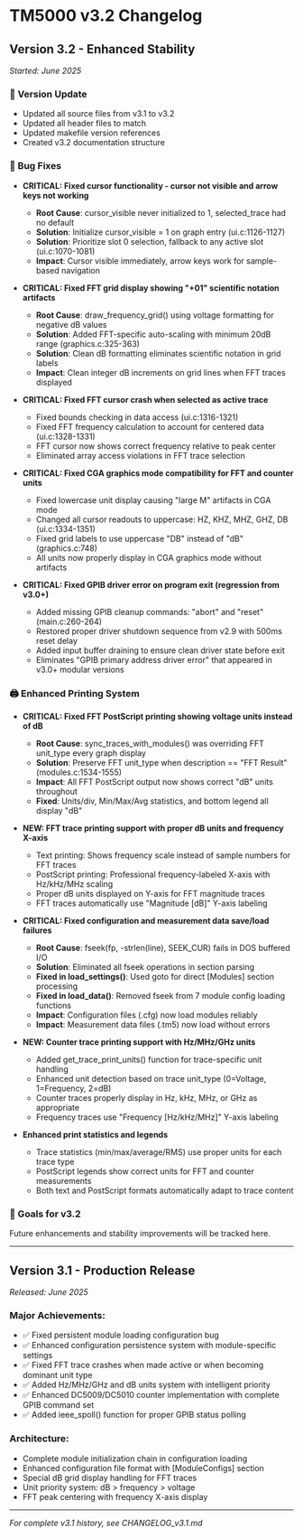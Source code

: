 # TM5000 v3.2 Changelog

## Version 3.2 - Enhanced Stability
*Started: June 2025*

### 🔧 Version Update
- Updated all source files from v3.1 to v3.2
- Updated all header files to match
- Updated makefile version references
- Created v3.2 documentation structure

### 🐛 Bug Fixes
- **CRITICAL: Fixed cursor functionality - cursor not visible and arrow keys not working**
  - **Root Cause**: cursor_visible never initialized to 1, selected_trace had no default
  - **Solution**: Initialize cursor_visible = 1 on graph entry (ui.c:1126-1127)
  - **Solution**: Prioritize slot 0 selection, fallback to any active slot (ui.c:1070-1081)
  - **Impact**: Cursor visible immediately, arrow keys work for sample-based navigation

- **CRITICAL: Fixed FFT grid display showing "+01" scientific notation artifacts**
  - **Root Cause**: draw_frequency_grid() using voltage formatting for negative dB values
  - **Solution**: Added FFT-specific auto-scaling with minimum 20dB range (graphics.c:325-363) 
  - **Solution**: Clean dB formatting eliminates scientific notation in grid labels
  - **Impact**: Clean integer dB increments on grid lines when FFT traces displayed

- **CRITICAL: Fixed FFT cursor crash when selected as active trace**
  - Fixed bounds checking in data access (ui.c:1316-1321)
  - Fixed FFT frequency calculation to account for centered data (ui.c:1328-1331)
  - FFT cursor now shows correct frequency relative to peak center
  - Eliminated array access violations in FFT trace selection

- **CRITICAL: Fixed CGA graphics mode compatibility for FFT and counter units**
  - Fixed lowercase unit display causing "large M" artifacts in CGA mode
  - Changed all cursor readouts to uppercase: HZ, KHZ, MHZ, GHZ, DB (ui.c:1334-1351)
  - Fixed grid labels to use uppercase "DB" instead of "dB" (graphics.c:748)
  - All units now properly display in CGA graphics mode without artifacts

- **CRITICAL: Fixed GPIB driver error on program exit (regression from v3.0+)**
  - Added missing GPIB cleanup commands: "abort" and "reset" (main.c:260-264)
  - Restored proper driver shutdown sequence from v2.9 with 500ms reset delay
  - Added input buffer draining to ensure clean driver state before exit
  - Eliminates "GPIB primary address driver error" that appeared in v3.0+ modular versions

### 🖨️ Enhanced Printing System
- **CRITICAL: Fixed FFT PostScript printing showing voltage units instead of dB**
  - **Root Cause**: sync_traces_with_modules() was overriding FFT unit_type every graph display
  - **Solution**: Preserve FFT unit_type when description == "FFT Result" (modules.c:1534-1555)
  - **Impact**: All FFT PostScript output now shows correct "dB" units throughout
  - **Fixed**: Units/div, Min/Max/Avg statistics, and bottom legend all display "dB"

- **NEW: FFT trace printing support with proper dB units and frequency X-axis**
  - Text printing: Shows frequency scale instead of sample numbers for FFT traces
  - PostScript printing: Professional frequency-labeled X-axis with Hz/kHz/MHz scaling
  - Proper dB units displayed on Y-axis for FFT magnitude traces
  - FFT traces automatically use "Magnitude [dB]" Y-axis labeling

- **CRITICAL: Fixed configuration and measurement data save/load failures**
  - **Root Cause**: fseek(fp, -strlen(line), SEEK_CUR) fails in DOS buffered I/O
  - **Solution**: Eliminated all fseek operations in section parsing
  - **Fixed in load_settings()**: Used goto for direct [Modules] section processing
  - **Fixed in load_data()**: Removed fseek from 7 module config loading functions
  - **Impact**: Configuration files (.cfg) now load modules reliably
  - **Impact**: Measurement data files (.tm5) now load without errors

- **NEW: Counter trace printing support with Hz/MHz/GHz units**
  - Added get_trace_print_units() function for trace-specific unit handling
  - Enhanced unit detection based on trace unit_type (0=Voltage, 1=Frequency, 2=dB)
  - Counter traces properly display in Hz, kHz, MHz, or GHz as appropriate
  - Frequency traces use "Frequency [Hz/kHz/MHz]" Y-axis labeling

- **Enhanced print statistics and legends**
  - Trace statistics (min/max/average/RMS) use proper units for each trace type
  - PostScript legends show correct units for FFT and counter measurements  
  - Both text and PostScript formats automatically adapt to trace content

### 🎯 Goals for v3.2
Future enhancements and stability improvements will be tracked here.

---

## Version 3.1 - Production Release
*Released: June 2025*

### Major Achievements:
- ✅ Fixed persistent module loading configuration bug
- ✅ Enhanced configuration persistence system with module-specific settings
- ✅ Fixed FFT trace crashes when made active or when becoming dominant unit type
- ✅ Added Hz/MHz/GHz and dB units system with intelligent priority
- ✅ Enhanced DC5009/DC5010 counter implementation with complete GPIB command set
- ✅ Added ieee_spoll() function for proper GPIB status polling

### Architecture:
- Complete module initialization chain in configuration loading
- Enhanced configuration file format with [ModuleConfigs] section
- Special dB grid display handling for FFT traces
- Unit priority system: dB > frequency > voltage
- FFT peak centering with frequency X-axis display

---

*For complete v3.1 history, see CHANGELOG_v3.1.md*